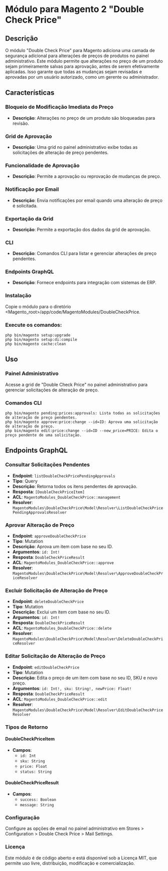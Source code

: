# Módulo para Magento 2 "Double Check Price"
## Descrição

O módulo "Double Check Price" para Magento adiciona uma camada de segurança adicional para alterações de preços de produtos no painel administrativo. Este módulo permite que alterações no preço de um produto sejam primeiramente salvas para aprovação, antes de serem efetivamente aplicadas. Isso garante que todas as mudanças sejam revisadas e aprovadas por um usuário autorizado, como um gerente ou administrador.

## Características

### Bloqueio de Modificação Imediata do Preço
- **Descrição**: Alterações no preço de um produto são bloqueadas para revisão.

### Grid de Aprovação
- **Descrição**: Uma grid no painel administrativo exibe todas as solicitações de alteração de preço pendentes.

### Funcionalidade de Aprovação
- **Descrição**: Permite a aprovação ou reprovação de mudanças de preço.

### Notificação por Email
- **Descrição**: Envia notificações por email quando uma alteração de preço é solicitada.

### Exportação da Grid
- **Descrição**: Permite a exportação dos dados da grid de aprovação.

### CLI
- **Descrição**: Comandos CLI para listar e gerenciar alterações de preço pendentes.

### Endpoints GraphQL
- **Descrição**: Fornece endpoints para integração com sistemas de ERP.


### Instalação
Copie o módulo para o diretório <Magento_root>/app/code/MagentoModules/DoubleCheckPrice.
### Execute os comandos:
```
php bin/magento setup:upgrade
php bin/magento setup:di:compile
php bin/magento cache:clean
```
## Uso
### Painel Administrativo
Acesse a grid de "Double Check Price" no painel administrativo para gerenciar solicitações de alteração de preço.
### Comandos CLI
```
php bin/magento pending:prices:approvals: Lista todas as solicitações de alteração de preço pendentes.
php bin/magento approve:price:change --id=ID: Aprova uma solicitação de alteração de preço.
php bin/magento edit:price:change --id=ID --new_price=PRICE: Edita o preço pendente de uma solicitação.
```
## Endpoints GraphQL

### Consultar Solicitações Pendentes
- **Endpoint**: `listDoubleCheckPricePendingApprovals`
- **Tipo**: Query
- **Descrição**: Retorna todos os itens pendentes de aprovação.
- **Resposta**: `[DoubleCheckPriceItem]`
- **ACL**: `MagentoModules_DoubleCheckPrice::management`
- **Resolver**: `MagentoModules\DoubleCheckPrice\Model\Resolver\ListDoubleCheckPricePendingApprovalsResolver`

### Aprovar Alteração de Preço
- **Endpoint**: `approveDoubleCheckPrice`
- **Tipo**: Mutation
- **Descrição**: Aprova um item com base no seu ID.
- **Argumentos**: `id: Int!`
- **Resposta**: `DoubleCheckPriceResult`
- **ACL**: `MagentoModules_DoubleCheckPrice::approve`
- **Resolver**: `MagentoModules\DoubleCheckPrice\Model\Resolver\ApproveDoubleCheckPriceResolver`

### Excluir Solicitação de Alteração de Preço
- **Endpoint**: `deleteDoubleCheckPrice`
- **Tipo**: Mutation
- **Descrição**: Exclui um item com base no seu ID.
- **Argumentos**: `id: Int!`
- **Resposta**: `DoubleCheckPriceResult`
- **ACL**: `MagentoModules_DoubleCheckPrice::delete`
- **Resolver**: `MagentoModules\DoubleCheckPrice\Model\Resolver\DeleteDoubleCheckPriceResolver`

### Editar Solicitação de Alteração de Preço
- **Endpoint**: `editDoubleCheckPrice`
- **Tipo**: Mutation
- **Descrição**: Edita o preço de um item com base no seu ID, SKU e novo preço.
- **Argumentos**: `id: Int!, sku: String!, newPrice: Float!`
- **Resposta**: `DoubleCheckPriceResult`
- **ACL**: `MagentoModules_DoubleCheckPrice::edit`
- **Resolver**: `MagentoModules\DoubleCheckPrice\Model\Resolver\EditDoubleCheckPriceResolver`

### Tipos de Retorno

#### DoubleCheckPriceItem
- **Campos**:
    - `id: Int`
    - `sku: String`
    - `price: Float`
    - `status: String`

#### DoubleCheckPriceResult
- **Campos**:
    - `success: Boolean`
    - `message: String`

### Configuração
Configure as opções de email no painel administrativo em Stores > Configuration > Double Check Price > Mail Settings.
### Licença
Este módulo é de código aberto e está disponível sob a Licença MIT, que permite uso livre, distribuição, modificação e comercialização.
